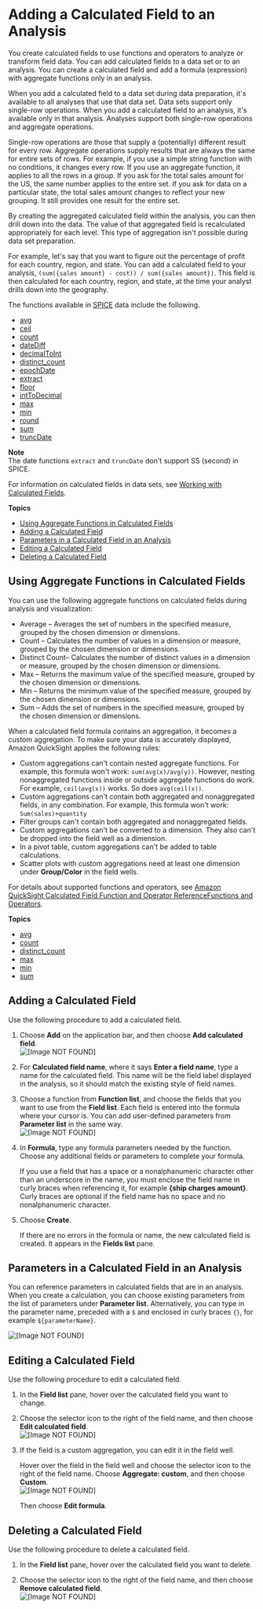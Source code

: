 # Adding a Calculated Field to an Analysis<a name="adding-a-calculated-field-analysis"></a>

You create calculated fields to use functions and operators to analyze or transform field data\. You can add calculated fields to a data set or to an analysis\. You can create a calculated field and add a formula \(expression\) with aggregate functions only in an analysis\.

When you add a calculated field to a data set during data preparation, it's available to all analyses that use that data set\. Data sets support only single\-row operations\. When you add a calculated field to an analysis, it's available only in that analysis\. Analyses support both single\-row operations and aggregate operations\. 

Single\-row operations are those that supply a \(potentially\) different result for every row\. Aggregate operations supply results that are always the same for entire sets of rows\. For example, if you use a simple string function with no conditions, it changes every row\. If you use an aggregate function, it applies to all the rows in a group\. If you ask for the total sales amount for the US, the same number applies to the entire set\. If you ask for data on a particular state, the total sales amount changes to reflect your new grouping\. It still provides one result for the entire set\.

By creating the aggregated calculated field within the analysis, you can then drill down into the data\. The value of that aggregated field is recalculated appropriately for each level\. This type of aggregation isn't possible during data set preparation\.

For example, let's say that you want to figure out the percentage of profit for each country, region, and state\. You can add a calculated field to your analysis, `(sum({sales amount} - cost)) / sum({sales amount})`\. This field is then calculated for each country, region, and state, at the time your analyst drills down into the geography\.

The functions available in [SPICE](welcome.md#spice) data include the following\. 
+ [avg](avg-function.md)
+ [ceil](ceil-function.md)
+ [count](count-function.md)
+ [dateDiff](dateDiff-function.md)
+ [decimalToInt](decimalToInt-function.md)
+ [distinct\_count](distinct_count-function.md)
+ [epochDate](epochDate-function.md)
+ [extract](extract-function.md)
+ [floor](floor-function.md)
+ [intToDecimal](intToDecimal-function.md)
+ [max](max-function.md)
+ [min](min-function.md)
+ [round](round-function.md)
+ [sum](sum-function.md)
+ [truncDate](truncDate-function.md)

**Note**  
The date functions `extract` and `truncDate` don't support SS \(second\) in SPICE\. 

For information on calculated fields in data sets, see [Working with Calculated Fields](working-with-calculated-fields.md)\. 

**Topics**
+ [Using Aggregate Functions in Calculated Fields](#calculated-field-aggregations)
+ [Adding a Calculated Field](#add-a-calculated-field-analysis)
+ [Parameters in a Calculated Field in an Analysis](#parameters-in-a-calculated-field-analysis)
+ [Editing a Calculated Field](#edit-a-calculated-field-analysis)
+ [Deleting a Calculated Field](#delete-a-calculated-field-analysis)

## Using Aggregate Functions in Calculated Fields<a name="calculated-field-aggregations"></a>

You can use the following aggregate functions on calculated fields during analysis and visualization: 
+ Average – Averages the set of numbers in the specified measure, grouped by the chosen dimension or dimensions\.
+ Count – Calculates the number of values in a dimension or measure, grouped by the chosen dimension or dimensions\. 
+ Distinct Count– Calculates the number of distinct values in a dimension or measure, grouped by the chosen dimension or dimensions\. 
+ Max – Returns the maximum value of the specified measure, grouped by the chosen dimension or dimensions\.
+ Min – Returns the minimum value of the specified measure, grouped by the chosen dimension or dimensions\.
+ Sum – Adds the set of numbers in the specified measure, grouped by the chosen dimension or dimensions\.

When a calculated field formula contains an aggregation, it becomes a custom aggregation\. To make sure your data is accurately displayed, Amazon QuickSight applies the following rules:
+ Custom aggregations can't contain nested aggregate functions\. For example, this formula won't work: `sum(avg(x)/avg(y))`\. However, nesting nonaggregated functions inside or outside aggregate functions do work\. For example, `ceil(avg(x))` works\. So does `avg(ceil(x))`\.
+ Custom aggregations can't contain both aggregated and nonaggregated fields, in any combination\. For example, this formula won't work: `Sum(sales)+quantity`
+ Filter groups can't contain both aggregated and nonaggregated fields\.
+ Custom aggregations can't be converted to a dimension\. They also can't be dropped into the field well as a dimension\.
+ In a pivot table, custom aggregations can't be added to table calculations\.
+ Scatter plots with custom aggregations need at least one dimension under **Group/Color** in the field wells\.

For details about supported functions and operators, see [Amazon QuickSight Calculated Field Function and Operator ReferenceFunctions and Operators](calculated-field-reference.md)\.

**Topics**
+ [avg](avg-function.md)
+ [count](count-function.md)
+ [distinct\_count](distinct_count-function.md)
+ [max](max-function.md)
+ [min](min-function.md)
+ [sum](sum-function.md)

## Adding a Calculated Field<a name="add-a-calculated-field-analysis"></a>

Use the following procedure to add a calculated field\.

1. Choose **Add** on the application bar, and then choose **Add calculated field**\.  
![\[Image NOT FOUND\]](http://docs.aws.amazon.com/quicksight/latest/user/images/add-calc-field.png)

1. For **Calculated field name**, where it says **Enter a field name**, type a name for the calculated field\. This name will be the field label displayed in the analysis, so it should match the existing style of field names\. 

1. Choose a function from **Function list**, and choose the fields that you want to use from the **Field list**\. Each field is entered into the formula where your cursor is\. You can add user\-defined parameters from **Parameter list** in the same way\.  
![\[Image NOT FOUND\]](http://docs.aws.amazon.com/quicksight/latest/user/images/add-calc-field2.png)

1. In **Formula**, type any formula parameters needed by the function\. Choose any additional fields or parameters to complete your formula\.

   If you use a field that has a space or a nonalphanumeric character other than an underscore in the name, you must enclose the field name in curly braces when referencing it, for example **\{ship charges amount\}**\. Curly braces are optional if the field name has no space and no nonalphanumeric character\. 

1. Choose **Create**\.

   If there are no errors in the formula or name, the new calculated field is created\. It appears in the **Fields list** pane\.

## Parameters in a Calculated Field in an Analysis<a name="parameters-in-a-calculated-field-analysis"></a>

You can reference parameters in calculated fields that are in an analysis\. When you create a calculation, you can choose existing parameters from the list of parameters under **Parameter list**\. Alternatively, you can type in the parameter name, preceded with a `$` and enclosed in curly braces `{}`, for example `${parameterName}`\.

![\[Image NOT FOUND\]](http://docs.aws.amazon.com/quicksight/latest/user/images/add-calc-field3.png)

## Editing a Calculated Field<a name="edit-a-calculated-field-analysis"></a>

Use the following procedure to edit a calculated field\.

1. In the **Field list** pane, hover over the calculated field you want to change\.

1. Choose the selector icon to the right of the field name, and then choose **Edit calculated field**\.   
![\[Image NOT FOUND\]](http://docs.aws.amazon.com/quicksight/latest/user/images/analysis-calc-field.png)

1. If the field is a custom aggregation, you can edit it in the field well\. 

   Hover over the field in the field well and choose the selector icon to the right of the field name\. Choose **Aggregate: custom**, and then choose **Custom**\.  
![\[Image NOT FOUND\]](http://docs.aws.amazon.com/quicksight/latest/user/images/analysis-calc-field1.png)

   Then choose **Edit formula**\.

## Deleting a Calculated Field<a name="delete-a-calculated-field-analysis"></a>

Use the following procedure to delete a calculated field\.

1. In the **Field list** pane, hover over the calculated field you want to delete\.

1. Choose the selector icon to the right of the field name, and then choose **Remove calculated field**\.   
![\[Image NOT FOUND\]](http://docs.aws.amazon.com/quicksight/latest/user/images/analysis-calc-field.png)